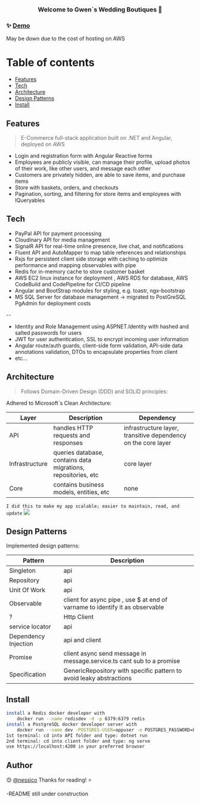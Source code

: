 <h3 align="center">Welcome to Gwen`s  Wedding Boutiques 👋</h3>

### ✨ [Demo](http://gwenecbl1.us-east-2.elasticbeanstalk.com)

May be down due to the cost of hosting on AWS

# Table of contents

- [Features](#Features)
- [Tech](#Tech)
- [Architecture](#Architecture)
- [Design Patterns](#Design-Patterns)
- [Install](#Install)

## Features

> E-Commerce full-stack application built on .NET and Angular, deployed on AWS

- Login and registration form with Angular Reactive forms
- Employees are publicly visible, can manage their profile, upload photos of their work, like other users, and message each other
- Customers are privately hidden, are able to save items, and purchase items
- Store with baskets, orders, and checkouts
- Pagination, sorting, and filtering for store items and employees with IQueryables

## Tech

- PayPal API for payment processing
- Cloudinary API for media management
- SignalR API for real-time online presence, live chat, and notifications
- Fluent API and AutoMapper to map table references and relationships
- Rxjs for persistent client side storage with caching to optimize performance and mapping observables with pipe
- Redis for in-memory cache to store customer basket
- AWS EC2 linux instance for deployment , AWS RDS for database, AWS CodeBuild and CodePipeline for CI/CD pipeline
- Angular and BootStrap modules for styling, e.g. toastr, ngx-bootstrap
- MS SQL Server for database management -> migrated to PostGreSQL PgAdmin for deployment costs

--

- Identity and Role Management using ASPNET.Identity with hashed and salted passwords for users
- JWT for user authentication, SSL to encrypt incoming user information
- Angular route/auth guards, client-side form validation, API-side data annotations validation, DTOs to encapsulate properties from client
- etc...

## Architecture

> Follows Domain-Driven Design (DDD) and SOLID principles:

Adhered to Microsoft`s Clean Architecture:

| Layer          | Description                                                   | Dependency                                                    |
| -------------- | ------------------------------------------------------------- | ------------------------------------------------------------- |
| API            | handles HTTP requests and responses                           | infrastructure layer, transitive dependency on the core layer |
| Infrastructure | queries database, contains data migrations, repositories, etc | core layer                                                    |
| Core           | contains business models, entities, etc                       | none                                                          |

`I did this to make my app scalable; easier to maintain, read, and update`
![](https://docs.microsoft.com/en-us/dotnet/architecture/modern-web-apps-azure/media/image5-7.png)

## Design Patterns

Implemented design patterns:

| Pattern              | Description                                                                  |
| -------------------- | ---------------------------------------------------------------------------- |
| Singleton            | api                                                                          |
| Repository           | api                                                                          |
| Unit Of Work         | api                                                                          |
| Observable           | client for async pipe , use $ at end of varname to identify it as observable |
| ?                    | Http Client                                                                  |
| service locator      | api                                                                          |
| Dependency Injection | api and client                                                               |
| Promise              | client async send message in message.service.ts cant sub to a promise        |
| Specification        | GenericRepository with specific pattern to avoid leaky abstractions          |

## Install

```sh
install a Redis docker developer with
	docker run --name redisdev -d -p 6379:6379 redis
install a PostgreSQL docker developer server with
	docker run --name dev -POSTGRES-USER=appuser -e POSTGRES_PASSWORD=PA$$W0RD -p 5432:5432 -d postgres
1st terminal: cd into API folder and type: dotnet run
2nd terminal: cd into client folder and type: ng serve
use https://localhost:4200 in your preferred browser

```

## Author

😊 [@nessico](https://github.com/nessico)
Thanks for reading! ⭐️

-README still under construction
